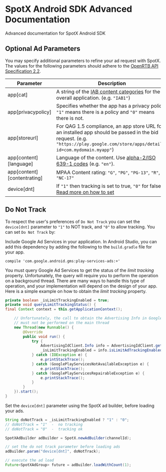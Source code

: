 # SpotX Android SDK Advanced Documentation
Advanced documentation for SpotX Android SDK

## Optional Ad Parameters
You may specify additional parameters to refine your ad request with SpotX. The values for the following parameters should adhere to the [OpenRTB API Specification 2.2](http://www.iab.com/wp-content/uploads/2015/06/OpenRTBAPISpecificationVersion2_2.pdf).

| Parameter | Description |
| --- | --- |
|app[cat]|A string of the [IAB content categories](/iab-categories) for the overall application. (e.g. `"IAB1"`)|
|app[privacypolicy]|Specifies whether the app has a privacy policy. `"1"` means there is a policy and `"0"` means there is not.|
|app[storeurl]|For QAG 1.5 compliance, an app store URL for an installed app should be passed in the bid request. (e.g. `"https://play.google.com/store/apps/details?id=com.mydomain.myapp"`)|
|app[content][language]|Language of the content. Use [alpha-2/ISO 639-1 codes](https://en.wikipedia.org/wiki/List_of_ISO_639-1_codes) (e.g. `"en"`).|
|app[content][contentrating]|MPAA Content rating: `"G"`, `"PG"`, `"PG-13"`, `"R"`, `"NC-17"` |
|device[dnt]|If `"1"` then tracking is set to true, `"0"` for false. [Read more on how to set](#do-not-track)|


## Do Not Track
To respect the user's preferences of `Do Not Track` you can set the `device[dnt]` parameter to `"1"` to NOT track, and `"0"` to allow tracking. You can set `Do Not Track` by:

Include Google Ad Services in your application.  In Android Studio, you can add this dependency by adding the following
to the `build.gradle` file for your app.
```
compile 'com.google.android.gms:play-services-ads:+'
```

You must query Google Ad Services to get the status of the *limit tracking* property.  Unfortunately, the query will require
you to perform the operation on a background thread.  There are many ways to handle this type of operation, and your implementation
will depend on the design of your app.  Here is a simple example on how to obtain the *limit tracking* property.
```java
private boolean _isLimitTrackingEnabled = true;
private void queryLimitTrackingStatus() {
final Context context = this.getApplicationContext();

    // Unfortunately, the call to obtain the Advertising Info in Google Ad Services
    // must not be performed on the main thread
    new Thread(new Runnable() {
        @Override
        public void run() {
            try {
                AdvertisingIdClient.Info info = AdvertisingIdClient.getAdvertisingIdInfo(context);
                _isLimitTrackingEnabled = info.isLimitAdTrackingEnabled();
            } catch (IOException e) {
                e.printStackTrace();
            } catch (GooglePlayServicesNotAvailableException e) {
                e.printStackTrace();
            } catch (GooglePlayServicesRepairableException e) {
                e.printStackTrace();
            }
        }
    }).start();
}
```

Set the `device[dnt]` parameter using the SpotX ad builder, before loading your ads.

```java
String doNotTrack = _isLimitTrackingEnabled ? "1" : "0";
// doNotTrack = "1"  -  no tracking
// doNotTrack = "0"  -  tracking ok

SpotXAdBuilder adBuilder = SpotX.newAdBuilder(channelId);

// set the do not track parameter before loading ads
adBuilder.param("device[dnt]", doNotTrack);

// execute the ad load
Future<SpotXAdGroup> future = adBuilder.loadWithCount(1);
```
